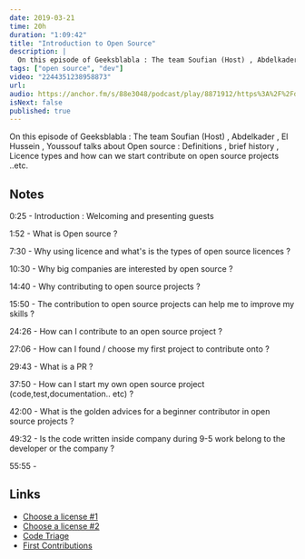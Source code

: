 ```yaml
---
date: 2019-03-21
time: 20h
duration: "1:09:42"
title: "Introduction to Open Source"
description: |
  On this episode of Geeksblabla : The team Soufian (Host) , Abdelkader , El Hussein , Youssouf talks about Open source : Definitions , brief history , Licence types and how can we start contribute on open source projects ..etc.
tags: ["open source", "dev"]
video: "2244351238958873"
url:
audio: https://anchor.fm/s/88e3048/podcast/play/8871912/https%3A%2F%2Fd3ctxlq1ktw2nl.cloudfront.net%2Fproduction%2F2019-11-8%2F37063879-48000-2-b323ed7dbb0f6.m4a
isNext: false
published: true
---
```


On this episode of Geeksblabla : The team Soufian (Host) , Abdelkader , El Hussein , Youssouf talks about Open source : Definitions , brief history , Licence types and how can we start contribute on open source projects ..etc.

## Notes

0:25 - Introduction : Welcoming and presenting guests

1:52 - What is Open source ?

7:30 - Why using licence and what's is the types of open source licences ?

10:30 - Why big companies are interested by open source ?

14:40 - Why contributing to open source projects ?

15:50 - The contribution to open source projects can help me to improve my skills ?

24:26 - How can I contribute to an open source project ?

27:06 - How can I found / choose my first project to contribute onto ?

29:43 - What is a PR ?

37:50 - How can I start my own open source project (code,test,documentation.. etc) ?

42:00 - What is the golden advices for a beginner contributor in open source projects ?

49:32 - Is the code written inside company during 9-5 work belong to the developer or the company ?

55:55 -

## Links

- [Choose a license #1](https://ufal.github.io/public-license-selector/)
- [Choose a license #2](https://choosealicense.com/)
- [Code Triage](https://www.codetriage.com/)
- [First Contributions](https://github.com/firstcontributions/first-contributions)
